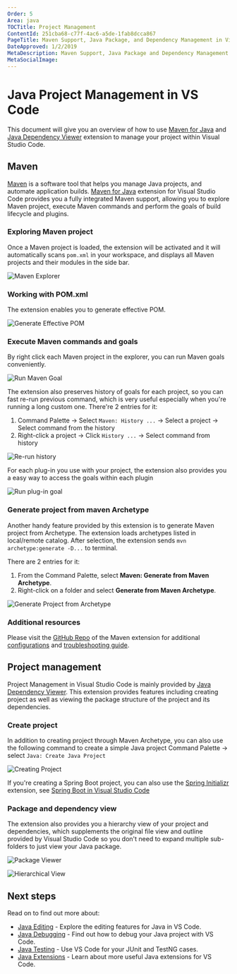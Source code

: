 ```yaml
---
Order: 5
Area: java
TOCTitle: Project Management
ContentId: 251cba68-c77f-4ac6-a5de-1fab8dcca867
PageTitle: Maven Support, Java Package, and Dependency Management in Visual Studio Code
DateApproved: 1/2/2019
MetaDescription: Maven Support, Java Package and Dependency Management in Visual Studio Code
MetaSocialImage:
---
```


# Java Project Management in VS Code

This document will give you an overview of how to use [Maven for Java](https://marketplace.visualstudio.com/items?itemName=vscjava.vscode-maven) and [Java Dependency Viewer](https://marketplace.visualstudio.com/items?itemName=vscjava.vscode-java-dependency) extension to manage your project within Visual Studio Code.

## Maven

[Maven](http://maven.apache.org/) is a software tool that helps you manage Java projects, and automate application builds. [Maven for Java](https://marketplace.visualstudio.com/items?itemName=vscjava.vscode-maven) extension for Visual Studio Code provides you a fully integrated Maven support, allowing you to explore Maven project, execute Maven commands and perform the goals of build lifecycle and plugins.

### Exploring Maven project

Once a Maven project is loaded, the extension will be activated and it will automatically scans `pom.xml` in your workspace, and displays all Maven projects and their modules in the side bar.

![Maven Explorer](images/java-project/maven-explorer.png)

### Working with POM.xml

The extension enables you to generate effective POM.

![Generate Effective POM](images/java-project/maven-effective-pom.gif)

[comment]:# (editing POM.xml)

### Execute Maven commands and goals

By right click each Maven project in the explorer, you can run Maven goals conveniently.

![Run Maven Goal](images/java-project/maven-run.gif)

The extension also preserves history of goals for each project, so you can fast re-run previous command, which is very useful especially when you're running a long custom one. There're 2 entries for it:

1. Command Palette -> Select `Maven: History ...` -> Select a project -> Select command from the history
2. Right-click a project -> Click `History ...` -> Select command from history

![Re-run history](images/java-project/maven-history.gif)

For each plug-in you use with your project, the extension also provides you a easy way to access the goals within each plugin

![Run plug-in goal](images/java-project/maven-plugin-goal.gif)

### Generate project from maven Archetype

Another handy feature provided by this extension is to generate Maven project from Archetype. The extension loads archetypes listed in local/remote catalog. After selection, the extension sends `mvn archetype:generate -D...` to terminal.

There are 2 entries for it:

1. From the Command Palette, select **Maven: Generate from Maven Archetype**.
2. Right-click on a folder and select **Generate from Maven Archetype**.

![Generate Project from Archetype](images/java-project/maven-archetype.gif)

### Additional resources

Please visit the [GitHub Repo](https://github.com/Microsoft/vscode-maven) of the Maven extension for additional [configurations](https://github.com/Microsoft/vscode-maven/tree/master) and [troubleshooting guide](https://github.com/Microsoft/vscode-maven/blob/master/Troubleshooting.md).

## Project management

Project Management in Visual Studio Code is mainly provided by [Java Dependency Viewer](https://marketplace.visualstudio.com/items?itemName=vscjava.vscode-java-dependency). This extension provides features including creating project as well as viewing the package structure of the project and its dependencies.

### Create project

In addition to creating project through Maven Archetype, you can also use the following command to create a simple Java project
Command Palette -> select `Java: Create Java Project`

![Creating Project](images/java-project/create-project.gif)

If you're creating a Spring Boot project, you can also use the [Spring Initializr](https://marketplace.visualstudio.com/items?itemName=vscjava.vscode-spring-initializr) extension, see [Spring Boot in Visual Studio Code](/docs/java/java-spring-boot.md)

### Package and dependency view

The extension also provides you a hierarchy view of your project and dependencies, which supplements the original file view and outline provided by Visual Studio Code so you don't need to expand multiple sub-folders to just view your Java package.

![Package Viewer](images/java-project/package-viewer.gif)

![Hierarchical View](images/java-project/hierarchical.gif)

## Next steps

Read on to find out more about:

* [Java Editing](/docs/java/java-editing.md) - Explore the editing features for Java in VS Code.
* [Java Debugging](/docs/java/java-debugging.md) - Find out how to debug your Java project with VS Code.
* [Java Testing](/docs/java/java-testing.md) - Use VS Code for your JUnit and TestNG cases.
* [Java Extensions](/docs/java/extensions.md) - Learn about more useful Java extensions for VS Code.
